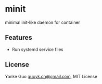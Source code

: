 # minit

minimal init-like daemon for container

## Features

* Run systemd service files

## License

Yanke Guo <guoyk.cn@gmail.com>, MIT License